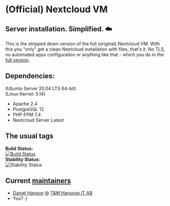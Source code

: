 (Official) Nextcloud VM
============

Server installation. Simplified. :cloud:
--------------------------------

This is the stripped down version of the full (original) Nextcloud VM. With this you "only" get a clean Nextcloud installation with files, that's it. No TLS, no automated apps configuration or anything like that - which you do in the [full version](https://www.hanssonit.se/nextcloud-vm/).

## Dependencies:
(Ubuntu Server 20.04 LTS 64-bit)
<br>
(Linux Kernel: 5.14)
- Apache 2.4
- PostgreSQL 12
- PHP-FPM 7.4
- Nextcloud Server Latest

## The usual tags
**Build Status:**
<br>
[![Build Status](https://travis-ci.org/nextcloud/vm.svg?branch=master)](https://travis-ci.org/nextcloud/vm)
<br>
**Stability Status:**
<br>
![Stability Status](https://img.shields.io/badge/stability-stable-brightgreen.svg)

## Current [maintainers](https://github.com/nextcloud/vm/graphs/contributors)
* [Daniel Hanson](https://github.com/enoch85) @ [T&M Hansson IT AB](https://www.hanssonit.se)
* You? :)
